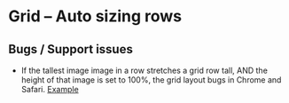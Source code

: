 # Grid – Auto sizing rows

## Bugs / Support issues

* If the tallest image image in a row stretches a grid row tall, AND the height of that image is set to 100%, the grid layout bugs in Chrome and Safari. [Example](./../../code_examples/2019/0904_CID_Photography-portfolio)